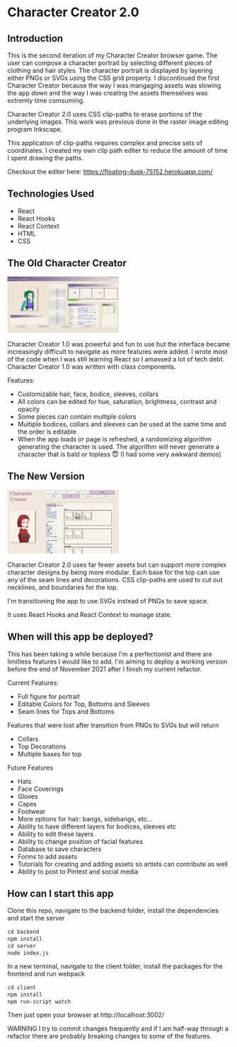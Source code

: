 # Character Creator 2.0
## Introduction
This is the second iteration of my Character Creator browser game. The user can compose a character portrait by selecting different pieces of clothing and hair styles. The character portrait is displayed by layering either PNGs or SVGs using the CSS grid property. I discontinued the first Character Creator because the way I was mangaging assets was slowing the app down and the way I was creating the assets themselves was extremly time comsuming.

Character Creator 2.0 uses CSS clip-paths to erase portions of the underlying images. This work was previous done in the raster image editing program Inkscape.

This application of clip-paths requires complex and precise sets of coordinates. I created my own clip path editer to reduce the amount of time I spent drawing the paths.

Checkout the editer here: https://floating-dusk-75152.herokuapp.com/

## Technologies Used
- React
- React Hooks
- React Context
- HTML
- CSS

## The Old Character Creator

<p align="center" style="width:50%;">
  <img src="./FirstVersion.png" ><br>
</p>

Character Creator 1.0 was powerful and fun to use but the interface became increasingly difficult to navigate as more features were added. I wrote most of the code when I was still learning React so I amassed a lot of tech debt. Character Creator 1.0 was written with class components.

Features:
- Customizable hair, face, bodice, sleeves, collars
- All colors can be edited for hue, saturation, brightness, contrast and opacity
- Some pieces can contain multiple colors
- Multiple bodices, collars and sleeves can be used at the same time and the order is editable
- When the app loads or page is refreshed, a randomizing algorithm generating the character is used. The algorithm will never generate a character that is bald or topless :innocent: (I had some very awkward demos)

## The New Version

<p align="center" style="width:50%;">
  <img src="./EditTopView.png" ><br>
</p>

Character Creator 2.0 uses far fewer assets but can support more complex character designs by being more modular. Each base for the top can use any of the seam lines and decorations. CSS clip-paths are used to cut out necklines, and boundaries for the top.

I'm transitioning the app to use SVGs instead of PNGs to save space.

It uses React Hooks and React Context to manage state.

## When will this app be deployed?
This has been taking a while because I'm a perfectionist and there are limitless features I would like to add. I'm aiming to deploy a working version before the end of November 2021 after I finish my current refactor.

Current Features:
- Full figure for portrait
- Editable Colors for Top, Bottoms and Sleeves
- Seam lines for Tops and Bottoms

Features that were lost after transition from PNGs to SVGs but will return
- Collars
- Top Decorations
- Multiple bases for top

Future Features
- Hats
- Face Coverings
- Gloves
- Capes
- Footwear
- More options for hair: bangs, sidebangs, etc...
- Ability to have different layers for bodices, sleeves etc
- Ability to edit these layers
- Ability to change position of facial features
- Database to save characters
- Forms to add assets
- Tutorials for creating and adding assets so artists can contribute as well
- Ability to post to Pintest and social media

## How can I start this app

Clone this repo, navigate to the backend folder, install the dependencies and start the server
```console
cd backend
npm install
cd server
node index.js
```
In a new terminal, navigate to the client folder, install the packages for the frontend and run webpack
```console
cd client
npm install
npm run-script watch
```
Then just open your browser at http://localhost:3002/

WARNING
I try to commit changes frequently and if I am half-way through a refactor there are probably breaking changes to some of the features.